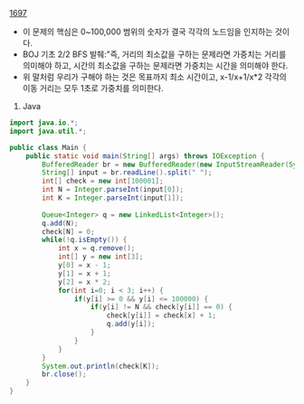 [1697](https://www.acmicpc.net/problem/1697)

- 이 문제의 핵심은 0~100,000 범위의 숫자가 결국 각각의 노드임을 인지하는 것이다.
- BOJ 기초 2/2 BFS 발췌:"즉, 거리의 최소값을 구하는 문제라면 가중치는 거리를 의미해야 하고, 시간의 최소값을 구하는 문제라면 가중치는 시간을 의미해야 한다.
- 위 말처럼 우리가 구해야 하는 것은 목표까지 최소 시간이고, x-1/x+1/x*2 각각의 이동 거리는 모두 1초로 가중치를 의미한다.

1. Java
```java
import java.io.*;
import java.util.*;

public class Main {
	public static void main(String[] args) throws IOException {
		BufferedReader br = new BufferedReader(new InputStreamReader(System.in));
		String[] input = br.readLine().split(" ");
		int[] check = new int[100001];
		int N = Integer.parseInt(input[0]);
		int K = Integer.parseInt(input[1]);
		
		Queue<Integer> q = new LinkedList<Integer>();
		q.add(N);
		check[N] = 0;
		while(!q.isEmpty()) {
			int x = q.remove();
			int[] y = new int[3];
			y[0] = x - 1;
			y[1] = x + 1;
			y[2] = x * 2;
			for(int i=0; i < 3; i++) {
				if(y[i] >= 0 && y[i] <= 100000) {
					if(y[i] != N && check[y[i]] == 0) {
						check[y[i]] = check[x] + 1;
						q.add(y[i]);
					}
				}
			}
		}
		System.out.println(check[K]);
		br.close();
	}
}
```
